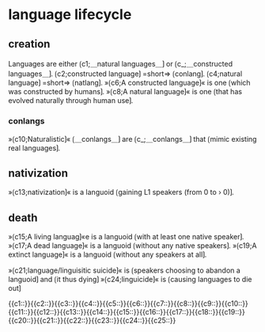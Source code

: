 # language lifecycle

## creation

Languages are either ⟮c1;＿natural languages＿⟯ or ⟮c_;＿constructed languages＿⟯.
⟮c2;constructed language⟯ =short=&gt; ⟮conlang⟯.
⟮c4;natural language⟯ =short=&gt; ⟮natlang⟯.
»⟮c6;A constructed language⟯« is one ⟮which was constructed by humans⟯.
»⟮c8;A natural language⟯« is one ⟮that has evolved naturally through human use⟯.

### conlangs

»⟮c10;Naturalistic⟯« ⟮＿conlangs＿⟯ are ⟮c_;＿conlangs＿⟯ that ⟮mimic existing real languages⟯.

## nativization

»⟮c13;nativization⟯« is a languoid ⟮gaining L1 speakers (from 0 to › 0)⟯.

## death

»⟮c15;A living languag⟯«e is a languoid ⟮with at least one native speaker⟯.
»⟮c17;A dead language⟯« is a languoid ⟮without any native speakers⟯.
»⟮c19;A extinct language⟯« is a languoid ⟮without any speakers at all⟯.

»⟮c21;language/linguisitic suicide⟯« is ⟮speakers choosing to abandon a languoid⟯ and ⟮it thus dying⟯
»⟮c24;linguicide⟯« is ⟮causing languages to die out⟯

<span class='cloze-dump'>{{c1::}}{{c2::}}{{c3::}}{{c4::}}{{c5::}}{{c6::}}{{c7::}}{{c8::}}{{c9::}}{{c10::}}{{c11::}}{{c12::}}{{c13::}}{{c14::}}{{c15::}}{{c16::}}{{c17::}}{{c18::}}{{c19::}}{{c20::}}{{c21::}}{{c22::}}{{c23::}}{{c24::}}{{c25::}}</span>